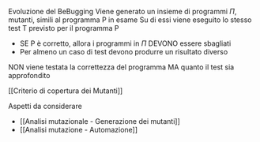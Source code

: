 Evoluzione del BeBugging
Viene generato un insieme di programmi $\Pi$, mutanti, simili al programma P in esame
Su di essi viene eseguito lo stesso test T previsto per il programma P
- SE P è corretto, allora i programmi in $\Pi$ DEVONO essere sbagliati
- Per almeno un caso di test devono produrre un risultato diverso

NON viene testata la correttezza del programma MA quanto il test sia approfondito

[[Criterio di copertura dei Mutanti]]

Aspetti da considerare
- [[Analisi mutazionale - Generazione dei mutanti]]
- [[Analisi mutazione - Automazione]]